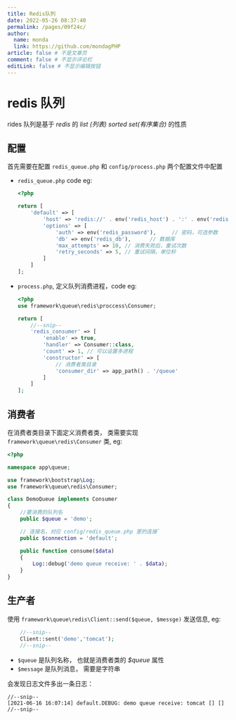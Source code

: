 ```yaml
---
title: Redis队列
date: 2022-05-26 08:37:40
permalink: /pages/09f24c/
author: 
  name: monda
  link: https://github.com/mondagPHP
article: false # 不是文章页
comment: false # 不显示评论栏
editLink: false # 不显示编辑按钮
---
```

# redis 队列

rides 队列是基于 *redis* 的 *list (列表)* *sorted set(有序集合)* 的性质

## 配置

首先需要在配置 `redis_queue.php` 和 `config/process.php` 两个配置文件中配置

- `redis_queue.php` code eg:

    ```php
    <?php

    return [
        'default' => [
            'host' => 'redis://' . env('redis_host') . ':' . env('redis_port', 6379),
            'options' => [
                'auth' => env('redis_password'),     // 密码，可选参数
                'db' => env('redis_db'),      // 数据库
                'max_attempts' => 10, // 消费失败后，重试次数
                'retry_seconds' => 5, // 重试间隔，单位秒
            ]
        ]
    ];
    ```

- `process.php`, 定义队列消费进程，code eg:

    ```php
    <?php
    use framework\queue\redis\proccess\Consumer;

    return [
        //--snip--
        'redis_consumer' => [
            'enable' => true,
            'handler' => Consumer::class,
            'count' => 1, // 可以设置多进程
            'constructor' => [
                // 消费者类目录
                'consumer_dir' => app_path() . '/queue'
            ]
        ]
    ];
    ```

## 消费者

在消费者类目录下面定义消费者类， 类需要实现 `framework\queue\redis\Consumer` 类, eg:

```php
<?php

namespace app\queue;

use framework\bootstrap\Log;
use framework\queue\redis\Consumer;

class DemoQueue implements Consumer
{
    //要消费的队列名
    public $queue = 'demo';

    // 连接名，对应 config/redis_queue.php 里的连接`
    public $connection = 'default';

    public function consume($data)
    {
        Log::debug('demo queue receive: ' . $data);
    }
}
```

## 生产者

使用 `framework\queue\redis\Client::send($queue, $messge)` 发送信息, eg:

```php
    //--snip--
    Client::sent('demo','tomcat');
    //--snip--
```

- `$queue` 是队列名称， 也就是消费者类的 *$queue* 属性
- `$message` 是队列消息， 需要是字符串

会发现日志文件多出一条日志：

```log
//--snip--
[2021-06-16 16:07:14] default.DEBUG: demo queue receive: tomcat [] []
//--snip--
```
